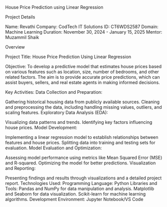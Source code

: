 House Price Prediction using Linear Regression

Project Details

Name: Revathi  Company: CodTech IT Solutions ID: CT6WDS2587 Domain: Machine Learning Duration: November 30, 2024 - January 15, 2025 Mentor: Muzammil Shaik

Overview

Project Title: House Price Prediction Using Linear Regression

Objective: To develop a predictive model that estimates house prices based on various features such as location, size, number of bedrooms, and other related factors. The aim is to provide accurate price predictions, which can assist buyers, sellers, and real estate agents in making informed decisions.

Key Activities: Data Collection and Preparation:

Gathering historical housing data from publicly available sources. Cleaning and preprocessing the data, including handling missing values, outliers, and scaling features. Exploratory Data Analysis (EDA):

Visualizing data patterns and trends. Identifying key factors influencing house prices. Model Development:

Implementing a linear regression model to establish relationships between features and house prices. Splitting data into training and testing sets for evaluation. Model Evaluation and Optimization:

Assessing model performance using metrics like Mean Squared Error (MSE) and R-squared. Optimizing the model for better predictions. Visualization and Reporting:

Presenting findings and results through visualizations and a detailed project report. Technologies Used: Programming Language: Python Libraries and Tools: Pandas and NumPy for data manipulation and analysis. Matplotlib and Seaborn for data visualization. Scikit-learn for machine learning algorithms. Development Environment: Jupyter Notebook/VS Code
